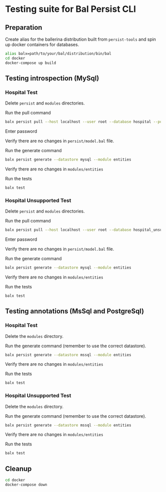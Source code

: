 # Testing suite for Bal Persist CLI
## Preparation
Create alias for the ballerina distribution built from `persist-tools` and spin up docker containers for databases.
```Bash
alias balx=path/to/your/bal/distribution/bin/bal
cd docker
docker-compose up build
```

## Testing introspection (MySql)

### Hospital Test

Delete `persist` and `modules` directories.

Run the pull command

```Bash
balx persist pull --host localhost --user root --database hospital --port 3300
```

Enter password

Verify there are no changes in `persist/model.bal` file.

Run the generate command

```Bash
balx persist generate --datastore mysql --module entities
```

Verify there are no changes in `modules/entities`

Run the tests

```Bash
balx test
```

### Hospital Unsupported Test

Delete `persist` and `modules` directories.

Run the pull command

```Bash
balx persist pull --host localhost --user root --database hospital_unsupported --port 3300
```

Enter password

Verify there are no changes in `persist/model.bal` file.

Run the generate command

```Bash
balx persist generate --datastore mysql --module entities
```

Verify there are no changes in `modules/entities`

Run the tests

```Bash
balx test
```

## Testing annotations (MsSql and PostgreSql)

### Hospital Test

Delete the `modules` directory.

Run the generate command (remember to use the correct datastore).

```Bash
balx persist generate --datastore mssql --module entities
```

Verify there are no changes in `modules/entities`

Run the tests

```Bash
balx test
```

### Hospital Unsupported Test

Delete the `modules` directory.

Run the generate command (remember to use the correct datastore).

```Bash
balx persist generate --datastore mssql --module entities
```

Verify there are no changes in `modules/entities`

Run the tests

```Bash
balx test
```

## Cleanup

```Bash
cd docker
docker-compose down
```
